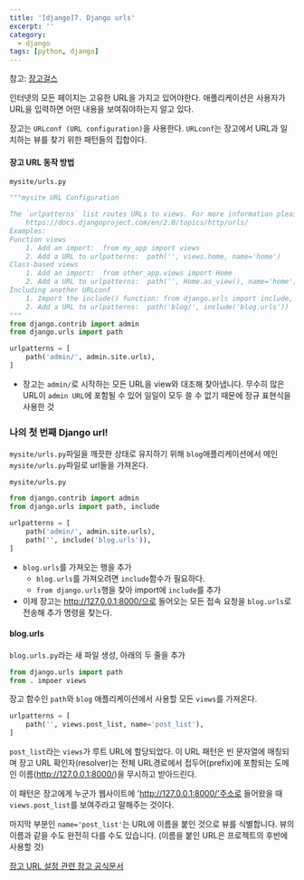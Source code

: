 ```yaml
---
title: '[django]7. Django urls'
excerpt: ''
category:
  - django
tags: [python, django]
---
```


참고: [장고걸스](https://tutorial.djangogirls.org/ko/django_urls/)

인터넷의 모든 페이지는 고유한 URL을 가지고 있어야한다. 애플리케이션은 사용자가 URL을 입력하면 어떤 내용을 보여줘야하는지 알고 있다.

장고는 `URLconf (URL configuration)`을 사용한다.
`URLconf`는 장고에서 URL과 일치하는 뷰를 찾기 위한 패턴들의 집합이다.

#### 장고 URL 동작 방법

`mysite/urls.py`

```python
"""mysite URL Configuration

The `urlpatterns` list routes URLs to views. For more information please see:
    https://docs.djangoproject.com/en/2.0/topics/http/urls/
Examples:
Function views
    1. Add an import:  from my_app import views
    2. Add a URL to urlpatterns:  path('', views.home, name='home')
Class-based views
    1. Add an import:  from other_app.views import Home
    2. Add a URL to urlpatterns:  path('', Home.as_view(), name='home')
Including another URLconf
    1. Import the include() function: from django.urls import include, path
    2. Add a URL to urlpatterns:  path('blog/', include('blog.urls'))
"""
from django.contrib import admin
from django.urls import path

urlpatterns = [
    path('admin/', admin.site.urls),
]

```

- 장고는 `admin/`로 시작하는 모든 URL을 view와 대조해 찾아냅니다. 무수히 많은 URL이 `admin URL`에 포함될 수 있어 일일이 모두 쓸 수 없기 때문에 정규 표현식을 사용한 것

### 나의 첫 번째 Django url!

`mysite/urls.py`파일을 깨끗한 상태로 유지하기 위해 `blog`애플리케이션에서 메인 `mysite/urls.py`파일로 url들을 가져온다.

`mysite/urls.py`

```python
from django.contrib import admin
from django.urls import path, include

urlpatterns = [
    path('admin/', admin.site.urls),
    path('', include('blog.urls')),
]
```

- `blog.urls`를 가져오는 행을 추가
  - `blog.urls`를 가져오려면 `include`함수가 필요하다.
  - `from django.urls`행을 찾아 import에 `include`를 추가
- 이제 장고는 http://127.0.0.1:8000/으로 들어오는 모든 접속 요청을 `blog.urls`로 전송해 추가 명령을 찾는다.

#### blog.urls

`blog.urls.py`라는 새 파일 생성, 아래의 두 줄을 추가

```python
from django.urls import path
from . impoer views
```

장고 함수인 `path`와 `blog` 애플리케이션에서 사용할 모든 `views`를 가져온다.

```python
urlpatterns = [
    path('', views.post_list, name='post_list'),
]
```

`post_list`라는 `views`가 루트 URL에 할당되었다. 이 URL 패턴은 빈 문자열에 매칭되며 장고 URL 확인자(resolver)는 전체 URL경로에서 접두어(prefix)에 포함되는 도메인 이름(http://127.0.0.1:8000/)을 무시하고 받아드린다.

이 패턴은 장고에게 누군가 웹사이트에 'http://127.0.0.1:8000/'주소로 들어왔을 때 `views.post_list`를 보여주라고 말해주는 것이다.

마지막 부분인 `name='post_list'`는 URL에 이름을 붙인 것으로 뷰를 식별합니다. 뷰의 이름과 같을 수도 완전히 다를 수도 있습니다. (이름을 붙인 URL은 프로젝트의 후반에 사용할 것)

[장고 URL 설정 관련 장고 공식문서](https://docs.djangoproject.com/en/2.0/topics/http/urls/)

